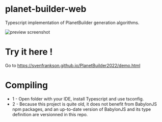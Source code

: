 # planet-builder-web
Typescript implementation of PlanetBuilder generation algorithms.

![preview screenshot](https://svenfrankson.github.io/public/img/planet-build-web-2022-first-shot.png)

# Try it here !

Go to https://svenfrankson.github.io/PlanetBuilder2022/demo.html

# Compiling

* 1 - Open folder with your IDE, install Typescript and use tsconfig.
* 2 - Because this project is quite old, it does not benefit from BabylonJS npm packages, and an up-to-date version of BabylonJS and its type definition are versionned in this repo.
